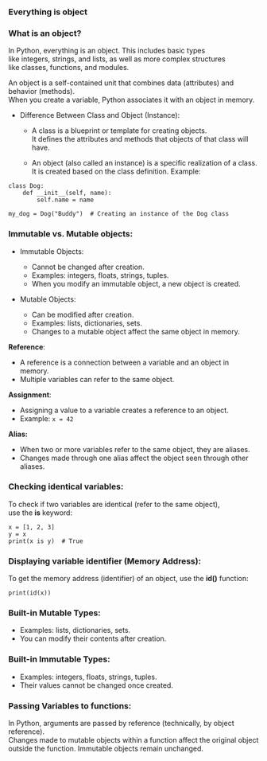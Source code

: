 ### Everything is object

### What is an object?

In Python, everything is an object. This includes basic types\
like integers, strings, and lists, as well as more complex structures\
like classes, functions, and modules.

An object is a self-contained unit that combines data (attributes) and behavior (methods).\
When you create a variable, Python associates it with an object in memory.

- Difference Between Class and Object (Instance):

    - A class is a blueprint or template for creating objects.\
   It defines the attributes and methods that objects of that class will have.

    - An object (also called an instance) is a specific realization of a class.\
   It is created based on the class definition.
Example:
```
class Dog:
    def __init__(self, name):
        self.name = name

my_dog = Dog("Buddy")  # Creating an instance of the Dog class
```

### Immutable vs. Mutable objects:

- Immutable Objects:
   - Cannot be changed after creation.
   - Examples: integers, floats, strings, tuples.
   - When you modify an immutable object, a new object is created.

 - Mutable Objects:
   - Can be modified after creation.
   - Examples: lists, dictionaries, sets.
   - Changes to a mutable object affect the same object in memory.

**Reference**:

- A reference is a connection between a variable and an object in memory.
- Multiple variables can refer to the same object.

**Assignment**:

- Assigning a value to a variable creates a reference to an object.
- Example: ```x = 42```

**Alias:**

- When two or more variables refer to the same object, they are aliases.
- Changes made through one alias affect the object seen through other aliases.

### Checking identical variables:

To check if two variables are identical (refer to the same object),\
use the **is** keyword:
```
x = [1, 2, 3]
y = x
print(x is y)  # True
```

### Displaying variable identifier (Memory Address):

To get the memory address (identifier) of an object, use the **id()** function:
```
print(id(x))
```

### Built-in Mutable Types:

- Examples: lists, dictionaries, sets.
- You can modify their contents after creation.

### Built-in Immutable Types:

- Examples: integers, floats, strings, tuples.
- Their values cannot be changed once created.

### Passing Variables to functions:

In Python, arguments are passed by reference (technically, by object reference).\
Changes made to mutable objects within a function affect the original object\
outside the function. Immutable objects remain unchanged.
